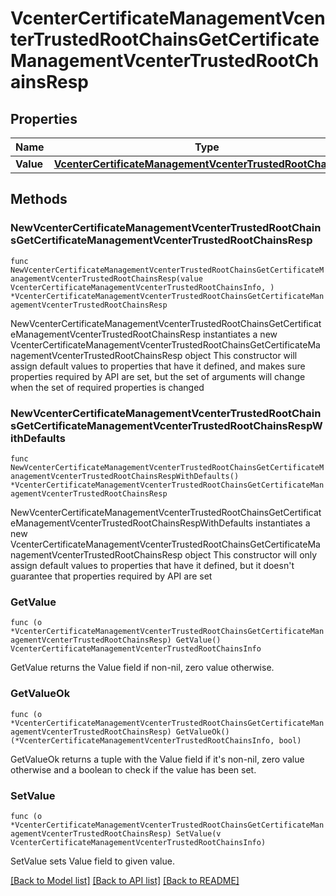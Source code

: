 # VcenterCertificateManagementVcenterTrustedRootChainsGetCertificateManagementVcenterTrustedRootChainsResp

## Properties

Name | Type | Description | Notes
------------ | ------------- | ------------- | -------------
**Value** | [**VcenterCertificateManagementVcenterTrustedRootChainsInfo**](VcenterCertificateManagementVcenterTrustedRootChainsInfo.md) |  | 

## Methods

### NewVcenterCertificateManagementVcenterTrustedRootChainsGetCertificateManagementVcenterTrustedRootChainsResp

`func NewVcenterCertificateManagementVcenterTrustedRootChainsGetCertificateManagementVcenterTrustedRootChainsResp(value VcenterCertificateManagementVcenterTrustedRootChainsInfo, ) *VcenterCertificateManagementVcenterTrustedRootChainsGetCertificateManagementVcenterTrustedRootChainsResp`

NewVcenterCertificateManagementVcenterTrustedRootChainsGetCertificateManagementVcenterTrustedRootChainsResp instantiates a new VcenterCertificateManagementVcenterTrustedRootChainsGetCertificateManagementVcenterTrustedRootChainsResp object
This constructor will assign default values to properties that have it defined,
and makes sure properties required by API are set, but the set of arguments
will change when the set of required properties is changed

### NewVcenterCertificateManagementVcenterTrustedRootChainsGetCertificateManagementVcenterTrustedRootChainsRespWithDefaults

`func NewVcenterCertificateManagementVcenterTrustedRootChainsGetCertificateManagementVcenterTrustedRootChainsRespWithDefaults() *VcenterCertificateManagementVcenterTrustedRootChainsGetCertificateManagementVcenterTrustedRootChainsResp`

NewVcenterCertificateManagementVcenterTrustedRootChainsGetCertificateManagementVcenterTrustedRootChainsRespWithDefaults instantiates a new VcenterCertificateManagementVcenterTrustedRootChainsGetCertificateManagementVcenterTrustedRootChainsResp object
This constructor will only assign default values to properties that have it defined,
but it doesn't guarantee that properties required by API are set

### GetValue

`func (o *VcenterCertificateManagementVcenterTrustedRootChainsGetCertificateManagementVcenterTrustedRootChainsResp) GetValue() VcenterCertificateManagementVcenterTrustedRootChainsInfo`

GetValue returns the Value field if non-nil, zero value otherwise.

### GetValueOk

`func (o *VcenterCertificateManagementVcenterTrustedRootChainsGetCertificateManagementVcenterTrustedRootChainsResp) GetValueOk() (*VcenterCertificateManagementVcenterTrustedRootChainsInfo, bool)`

GetValueOk returns a tuple with the Value field if it's non-nil, zero value otherwise
and a boolean to check if the value has been set.

### SetValue

`func (o *VcenterCertificateManagementVcenterTrustedRootChainsGetCertificateManagementVcenterTrustedRootChainsResp) SetValue(v VcenterCertificateManagementVcenterTrustedRootChainsInfo)`

SetValue sets Value field to given value.



[[Back to Model list]](../README.md#documentation-for-models) [[Back to API list]](../README.md#documentation-for-api-endpoints) [[Back to README]](../README.md)



